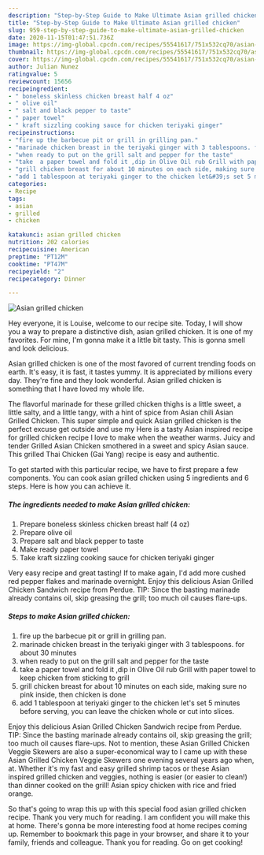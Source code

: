 ```yaml
---
description: "Step-by-Step Guide to Make Ultimate Asian grilled chicken"
title: "Step-by-Step Guide to Make Ultimate Asian grilled chicken"
slug: 959-step-by-step-guide-to-make-ultimate-asian-grilled-chicken
date: 2020-11-15T01:47:51.736Z
image: https://img-global.cpcdn.com/recipes/55541617/751x532cq70/asian-grilled-chicken-recipe-main-photo.jpg
thumbnail: https://img-global.cpcdn.com/recipes/55541617/751x532cq70/asian-grilled-chicken-recipe-main-photo.jpg
cover: https://img-global.cpcdn.com/recipes/55541617/751x532cq70/asian-grilled-chicken-recipe-main-photo.jpg
author: Julian Nunez
ratingvalue: 5
reviewcount: 15656
recipeingredient:
- " boneless skinless chicken breast half 4 oz"
- " olive oil"
- " salt and black pepper to taste"
- " paper towel"
- " kraft sizzling cooking sauce for chicken teriyaki ginger"
recipeinstructions:
- "fire up the barbecue pit or grill in grilling pan."
- "marinade chicken breast in the teriyaki ginger with 3 tablespoons. for about 30 minutes"
- "when ready to put on the grill salt and pepper for the taste"
- "take  a paper towel and fold it ,dip in Olive Oil rub Grill with paper towel to keep chicken from sticking to grill"
- "grill chicken breast for about 10 minutes on each side, making sure no pink inside, then chicken is done"
- "add 1 tablespoon at teriyaki ginger to the chicken let&#39;s set 5 minutes before serving,  you can leave the chicken whole or cut into slices."
categories:
- Recipe
tags:
- asian
- grilled
- chicken

katakunci: asian grilled chicken 
nutrition: 202 calories
recipecuisine: American
preptime: "PT12M"
cooktime: "PT47M"
recipeyield: "2"
recipecategory: Dinner

---
```



![Asian grilled chicken](https://img-global.cpcdn.com/recipes/55541617/751x532cq70/asian-grilled-chicken-recipe-main-photo.jpg)

Hey everyone, it is Louise, welcome to our recipe site. Today, I will show you a way to prepare a distinctive dish, asian grilled chicken. It is one of my favorites. For mine, I'm gonna make it a little bit tasty. This is gonna smell and look delicious.

Asian grilled chicken is one of the most favored of current trending foods on earth. It's easy, it is fast, it tastes yummy. It is appreciated by millions every day. They're fine and they look wonderful. Asian grilled chicken is something that I have loved my whole life.

The flavorful marinade for these grilled chicken thighs is a little sweet, a little salty, and a little tangy, with a hint of spice from Asian chili Asian Grilled Chicken. This super simple and quick Asian grilled chicken is the perfect excuse get outside and use my Here is a tasty Asian inspired recipe for grilled chicken recipe I love to make when the weather warms. Juicy and tender Grilled Asian Chicken smothered in a sweet and spicy Asian sauce. This grilled Thai Chicken (Gai Yang) recipe is easy and authentic.


To get started with this particular recipe, we have to first prepare a few components. You can cook asian grilled chicken using 5 ingredients and 6 steps. Here is how you can achieve it.

<!--inarticleads1-->

##### The ingredients needed to make Asian grilled chicken:

1. Prepare  boneless skinless chicken breast half (4 oz)
1. Prepare  olive oil
1. Prepare  salt and black pepper to taste
1. Make ready  paper towel
1. Take  kraft sizzling cooking sauce for chicken teriyaki ginger


Very easy recipe and great tasting! If to make again, I&#39;d add more cushed red pepper flakes and marinade overnight. Enjoy this delicious Asian Grilled Chicken Sandwich recipe from Perdue. TIP: Since the basting marinade already contains oil, skip greasing the grill; too much oil causes flare-ups. 

<!--inarticleads2-->

##### Steps to make Asian grilled chicken:

1. fire up the barbecue pit or grill in grilling pan.
1. marinade chicken breast in the teriyaki ginger with 3 tablespoons. for about 30 minutes
1. when ready to put on the grill salt and pepper for the taste
1. take  a paper towel and fold it ,dip in Olive Oil rub Grill with paper towel to keep chicken from sticking to grill
1. grill chicken breast for about 10 minutes on each side, making sure no pink inside, then chicken is done
1. add 1 tablespoon at teriyaki ginger to the chicken let&#39;s set 5 minutes before serving,  you can leave the chicken whole or cut into slices.


Enjoy this delicious Asian Grilled Chicken Sandwich recipe from Perdue. TIP: Since the basting marinade already contains oil, skip greasing the grill; too much oil causes flare-ups. Not to mention, these Asian Grilled Chicken Veggie Skewers are also a super-economical way to I came up with these Asian Grilled Chicken Veggie Skewers one evening several years ago when, at. Whether it&#39;s my fast and easy grilled shrimp tacos or these Asian inspired grilled chicken and veggies, nothing is easier (or easier to clean!) than dinner cooked on the grill! Asian spicy chicken with rice and fried orange. 

So that's going to wrap this up with this special food asian grilled chicken recipe. Thank you very much for reading. I am confident you will make this at home. There's gonna be more interesting food at home recipes coming up. Remember to bookmark this page in your browser, and share it to your family, friends and colleague. Thank you for reading. Go on get cooking!
